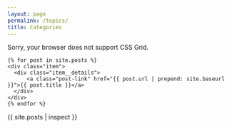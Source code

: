 ```yaml
---
layout: page
permalink: /topics/
title: Categories
---
```


<div class="message">
  Sorry, your browser does not support CSS Grid.
</div>
<section class="section">
  <div class="grid">

    {% for post in site.posts %}
    <div class="item">
      <div class="item__details">
          <a class="post-link" href="{{ post.url | prepend: site.baseurl }}">{{ post.title }}</a>
      </div>
    </div>
    {% endfor %}

</div>
</section>

 {{ site.posts | inspect }} 
